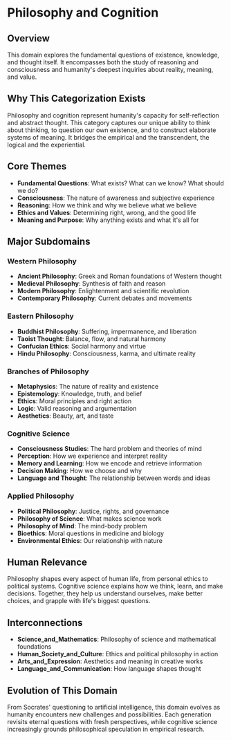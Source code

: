 # Philosophy and Cognition

## Overview
This domain explores the fundamental questions of existence, knowledge, and thought itself. It encompasses both the study of reasoning and consciousness and humanity's deepest inquiries about reality, meaning, and value.

## Why This Categorization Exists
Philosophy and cognition represent humanity's capacity for self-reflection and abstract thought. This category captures our unique ability to think about thinking, to question our own existence, and to construct elaborate systems of meaning. It bridges the empirical and the transcendent, the logical and the experiential.

## Core Themes
- **Fundamental Questions**: What exists? What can we know? What should we do?
- **Consciousness**: The nature of awareness and subjective experience
- **Reasoning**: How we think and why we believe what we believe
- **Ethics and Values**: Determining right, wrong, and the good life
- **Meaning and Purpose**: Why anything exists and what it's all for

## Major Subdomains

### Western Philosophy
- **Ancient Philosophy**: Greek and Roman foundations of Western thought
- **Medieval Philosophy**: Synthesis of faith and reason
- **Modern Philosophy**: Enlightenment and scientific revolution
- **Contemporary Philosophy**: Current debates and movements

### Eastern Philosophy
- **Buddhist Philosophy**: Suffering, impermanence, and liberation
- **Taoist Thought**: Balance, flow, and natural harmony
- **Confucian Ethics**: Social harmony and virtue
- **Hindu Philosophy**: Consciousness, karma, and ultimate reality

### Branches of Philosophy
- **Metaphysics**: The nature of reality and existence
- **Epistemology**: Knowledge, truth, and belief
- **Ethics**: Moral principles and right action
- **Logic**: Valid reasoning and argumentation
- **Aesthetics**: Beauty, art, and taste

### Cognitive Science
- **Consciousness Studies**: The hard problem and theories of mind
- **Perception**: How we experience and interpret reality
- **Memory and Learning**: How we encode and retrieve information
- **Decision Making**: How we choose and why
- **Language and Thought**: The relationship between words and ideas

### Applied Philosophy
- **Political Philosophy**: Justice, rights, and governance
- **Philosophy of Science**: What makes science work
- **Philosophy of Mind**: The mind-body problem
- **Bioethics**: Moral questions in medicine and biology
- **Environmental Ethics**: Our relationship with nature

## Human Relevance
Philosophy shapes every aspect of human life, from personal ethics to political systems. Cognitive science explains how we think, learn, and make decisions. Together, they help us understand ourselves, make better choices, and grapple with life's biggest questions.

## Interconnections
- **Science_and_Mathematics**: Philosophy of science and mathematical foundations
- **Human_Society_and_Culture**: Ethics and political philosophy in action
- **Arts_and_Expression**: Aesthetics and meaning in creative works
- **Language_and_Communication**: How language shapes thought

## Evolution of This Domain
From Socrates' questioning to artificial intelligence, this domain evolves as humanity encounters new challenges and possibilities. Each generation revisits eternal questions with fresh perspectives, while cognitive science increasingly grounds philosophical speculation in empirical research.